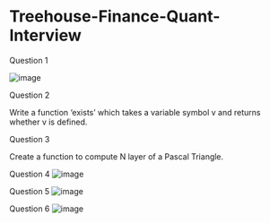 # Treehouse-Finance-Quant-Interview

Question 1


![image](https://user-images.githubusercontent.com/81623343/134106957-bf574e60-8972-4403-a318-20677de0f57a.png)

Question 2

Write a function ‘exists’ which takes a variable symbol v and returns whether v is defined.

Question 3

Create a function to compute N layer of a Pascal Triangle. 


Question 4
![image](https://user-images.githubusercontent.com/81623343/134107103-843657f3-b3bf-496e-be94-8e31d309814b.png)

Question 5
![image](https://user-images.githubusercontent.com/81623343/134107122-11636035-acbc-4149-9b98-c54df35776de.png)

Question 6
![image](https://user-images.githubusercontent.com/81623343/134107140-405c7b3f-bdff-48d1-93d6-a33ea7323864.png)
